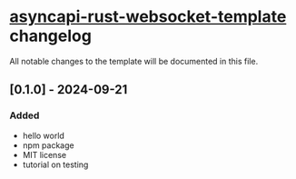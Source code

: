 # [asyncapi-rust-websocket-template](./README.md) changelog
All notable changes to the template will be documented in this file.

## [0.1.0] - 2024-09-21
### Added
- hello world
- npm package
- MIT license
- tutorial on testing

